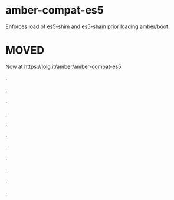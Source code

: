 # amber-compat-es5
Enforces load of es5-shim and es5-sham prior loading amber/boot

MOVED
====

Now at https://lolg.it/amber/amber-compat-es5.

.

.

.

.

.

.

.

.

.

.

.

